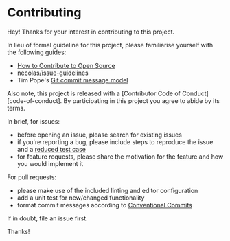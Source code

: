 # Contributing

Hey! Thanks for your interest in contributing to this project.

In lieu of formal guideline for this project, please familiarise yourself with the following guides:

- [How to Contribute to Open Source][]
- [necolas/issue-guidelines][]
- Tim Pope's [Git commit message model][tpope]

Also note, this project is released with a [Contributor Code of Conduct][code-of-conduct]. By participating in this project you agree to abide by its terms.

In brief, for issues:

- before opening an issue, please search for existing issues
- if you're reporting a bug, please include steps to reproduce the issue and a [reduced test case][]
- for feature requests, please share the motivation for the feature and how you would implement it

For pull requests:

- please make use of the included linting and editor configuration
- add a unit test for new/changed functionality
- format commit messages according to [Conventional Commits][]

If in doubt, file an issue first.

Thanks!

[how to contribute to open source]: https://opensource.guide/how-to-contribute/
[necolas/issue-guidelines]: https://github.com/necolas/issue-guidelines/blob/master/CONTRIBUTING.md
[tpope]: http://tbaggery.com/2008/04/19/a-note-about-git-commit-messages.html
[conventional commits]: https://www.conventionalcommits.org/
[reduced test case]: https://css-tricks.com/reduced-test-cases/
